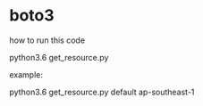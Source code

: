 # boto3
how to run this code

python3.6 get_resource.py <profile aws credential> <Region>

example:

python3.6 get_resource.py default ap-southeast-1
